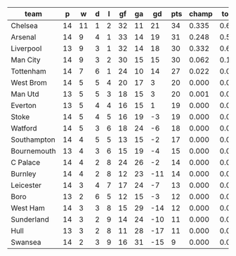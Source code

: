 |    team     | p  | w  | d | l | gf | ga | gd  | pts | champ | top2  | top3  | top4  |  5-7  | bot4  | bot3  | bot2  |
|-------------|----|----|---|---|----|----|-----|-----|-------|-------|-------|-------|-------|-------|-------|-------|
| Chelsea     | 14 | 11 | 1 | 2 | 32 | 11 |  21 |  34 | 0.335 | 0.611 | 0.826 | 0.942 | 0.058 | 0.000 | 0.000 | 0.000|
| Arsenal     | 14 |  9 | 4 | 1 | 33 | 14 |  19 |  31 | 0.248 | 0.514 | 0.762 | 0.912 | 0.088 | 0.000 | 0.000 | 0.000|
| Liverpool   | 13 |  9 | 3 | 1 | 32 | 14 |  18 |  30 | 0.332 | 0.606 | 0.818 | 0.938 | 0.061 | 0.000 | 0.000 | 0.000|
| Man City    | 14 |  9 | 3 | 2 | 30 | 15 |  15 |  30 | 0.062 | 0.178 | 0.361 | 0.658 | 0.330 | 0.000 | 0.000 | 0.000|
| Tottenham   | 14 |  7 | 6 | 1 | 24 | 10 |  14 |  27 | 0.022 | 0.084 | 0.210 | 0.460 | 0.514 | 0.000 | 0.000 | 0.000|
| West Brom   | 14 |  5 | 5 | 4 | 20 | 17 |   3 |  20 | 0.000 | 0.000 | 0.001 | 0.007 | 0.281 | 0.029 | 0.016 | 0.006|
| Man Utd     | 13 |  5 | 5 | 3 | 18 | 15 |   3 |  20 | 0.001 | 0.006 | 0.021 | 0.069 | 0.652 | 0.003 | 0.002 | 0.000|
| Everton     | 13 |  5 | 4 | 4 | 16 | 15 |   1 |  19 | 0.000 | 0.001 | 0.002 | 0.009 | 0.315 | 0.024 | 0.012 | 0.005|
| Stoke       | 14 |  5 | 4 | 5 | 16 | 19 |  -3 |  19 | 0.000 | 0.000 | 0.000 | 0.002 | 0.114 | 0.100 | 0.057 | 0.029|
| Watford     | 14 |  5 | 3 | 6 | 18 | 24 |  -6 |  18 | 0.000 | 0.000 | 0.000 | 0.001 | 0.057 | 0.192 | 0.120 | 0.063|
| Southampton | 14 |  4 | 5 | 5 | 13 | 15 |  -2 |  17 | 0.000 | 0.000 | 0.000 | 0.003 | 0.220 | 0.045 | 0.024 | 0.009|
| Bournemouth | 13 |  4 | 3 | 6 | 15 | 19 |  -4 |  15 | 0.000 | 0.000 | 0.000 | 0.000 | 0.076 | 0.165 | 0.102 | 0.055|
| C Palace    | 14 |  4 | 2 | 8 | 24 | 26 |  -2 |  14 | 0.000 | 0.000 | 0.000 | 0.000 | 0.044 | 0.236 | 0.156 | 0.088|
| Burnley     | 14 |  4 | 2 | 8 | 12 | 23 | -11 |  14 | 0.000 | 0.000 | 0.000 | 0.000 | 0.013 | 0.428 | 0.321 | 0.204|
| Leicester   | 14 |  3 | 4 | 7 | 17 | 24 |  -7 |  13 | 0.000 | 0.000 | 0.000 | 0.000 | 0.030 | 0.309 | 0.207 | 0.122|
| Boro        | 13 |  2 | 6 | 5 | 12 | 15 |  -3 |  12 | 0.000 | 0.000 | 0.000 | 0.001 | 0.116 | 0.117 | 0.072 | 0.036|
| West Ham    | 14 |  3 | 3 | 8 | 15 | 29 | -14 |  12 | 0.000 | 0.000 | 0.000 | 0.000 | 0.001 | 0.766 | 0.668 | 0.533|
| Sunderland  | 14 |  3 | 2 | 9 | 14 | 24 | -10 |  11 | 0.000 | 0.000 | 0.000 | 0.000 | 0.008 | 0.539 | 0.426 | 0.286|
| Hull        | 13 |  3 | 2 | 8 | 11 | 28 | -17 |  11 | 0.000 | 0.000 | 0.000 | 0.000 | 0.008 | 0.582 | 0.468 | 0.329|
| Swansea     | 14 |  2 | 3 | 9 | 16 | 31 | -15 |   9 | 0.000 | 0.000 | 0.000 | 0.000 | 0.013 | 0.465 | 0.351 | 0.234|
